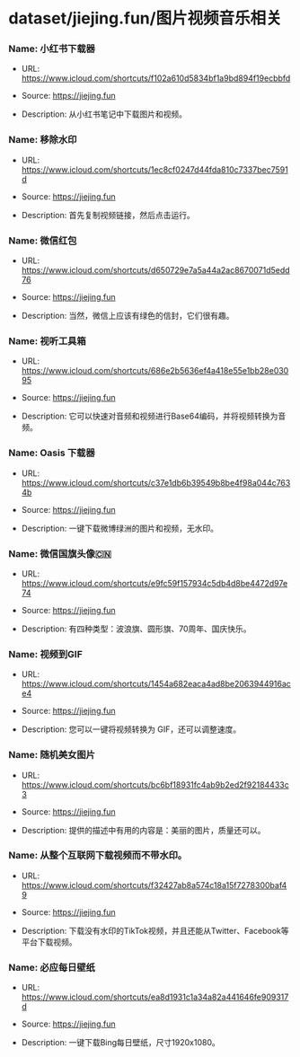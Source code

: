 # dataset/jiejing.fun/图片视频音乐相关

### Name: 小红书下载器

- URL: https://www.icloud.com/shortcuts/f102a610d5834bf1a9bd894f19ecbbfd

- Source: https://jiejing.fun

- Description: 从小红书笔记中下载图片和视频。

### Name: 移除水印

- URL: https://www.icloud.com/shortcuts/1ec8cf0247d44fda810c7337bec7591d

- Source: https://jiejing.fun

- Description: 首先复制视频链接，然后点击运行。

### Name: 微信红包

- URL: https://www.icloud.com/shortcuts/d650729e7a5a44a2ac8670071d5edd76

- Source: https://jiejing.fun

- Description: 当然，微信上应该有绿色的信封，它们很有趣。

### Name: 视听工具箱

- URL: https://www.icloud.com/shortcuts/686e2b5636ef4a418e55e1bb28e03095

- Source: https://jiejing.fun

- Description: 它可以快速对音频和视频进行Base64编码，并将视频转换为音频。

### Name: Oasis 下载器

- URL: https://www.icloud.com/shortcuts/c37e1db6b39549b8be4f98a044c7634b

- Source: https://jiejing.fun

- Description: 一键下载微博绿洲的图片和视频，无水印。

### Name: 微信国旗头像🇨🇳

- URL: https://www.icloud.com/shortcuts/e9fc59f157934c5db4d8be4472d97e74

- Source: https://jiejing.fun

- Description: 有四种类型：波浪旗、圆形旗、70周年、国庆快乐。

### Name: 视频到GIF

- URL: https://www.icloud.com/shortcuts/1454a682eaca4ad8be2063944916ace4

- Source: https://jiejing.fun

- Description: 您可以一键将视频转换为 GIF，还可以调整速度。

### Name: 随机美女图片

- URL: https://www.icloud.com/shortcuts/bc6bf18931fc4ab9b2ed2f92184433c3

- Source: https://jiejing.fun

- Description: 提供的描述中有用的内容是：美丽的图片，质量还可以。

### Name: 从整个互联网下载视频而不带水印。

- URL: https://www.icloud.com/shortcuts/f32427ab8a574c18a15f7278300baf49

- Source: https://jiejing.fun

- Description: 下载没有水印的TikTok视频，并且还能从Twitter、Facebook等平台下载视频。

### Name: 必应每日壁纸

- URL: https://www.icloud.com/shortcuts/ea8d1931c1a34a82a441646fe909317d

- Source: https://jiejing.fun

- Description: 一键下载Bing每日壁纸，尺寸1920x1080。

